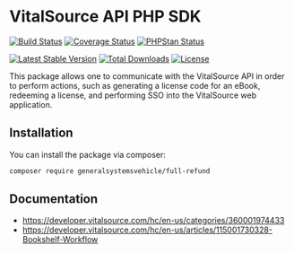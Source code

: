 # VitalSource API PHP SDK

[![Build Status](https://github.com/generalsystemsvehicle/full-refund/workflows/build/badge.svg)](https://github.com/generalsystemsvehicle/full-refund/actions?query=workflow%3Abuild)
[![Coverage Status](https://github.com/generalsystemsvehicle/full-refund/workflows/coverage/badge.svg)](https://github.com/generalsystemsvehicle/full-refund/actions?query=workflow%3Acoverage)
[![PHPStan Status](https://github.com/generalsystemsvehicle/full-refund/workflows/phpstan/badge.svg)](https://github.com/generalsystemsvehicle/full-refund/actions?query=workflow%3Aphpstan)

[![Latest Stable Version](https://poser.pugx.org/generalsystemsvehicle/full-refund/v/stable.svg)](https://packagist.org/packages/generalsystemsvehicle/full-refund)
[![Total Downloads](https://poser.pugx.org/generalsystemsvehicle/full-refund/d/total.svg)](https://packagist.org/packages/generalsystemsvehicle/full-refund)
[![License](https://poser.pugx.org/generalsystemsvehicle/full-refund/license.svg)](https://packagist.org/packages/generalsystemsvehicle/full-refund)

This package allows one to communicate with the VitalSource API in order to perform actions, such as generating a license code for an eBook, redeeming a license, and performing SSO into the VitalSource web application.

## Installation

You can install the package via composer:

```bash
composer require generalsystemsvehicle/full-refund
```

## Documentation

* https://developer.vitalsource.com/hc/en-us/categories/360001974433
* https://developer.vitalsource.com/hc/en-us/articles/115001730328-Bookshelf-Workflow
